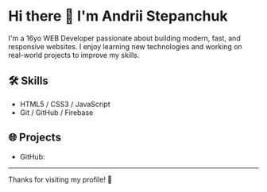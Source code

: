 # Hi there 👋 I'm Andrii Stepanchuk 

I'm a 16yo WEB Developer passionate about building modern, fast, and responsive websites. I enjoy learning new technologies and working on real-world projects to improve my skills.

## 🛠 Skills

- HTML5 / CSS3 / JavaScript
- Git / GitHub / Firebase

## 🌐 Projects

- GitHub: 

---

Thanks for visiting my profile! 🚀
